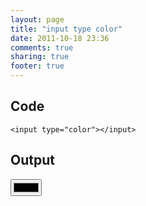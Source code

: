 ```yaml
---
layout: page
title: "input type color"
date: 2011-10-18 23:36
comments: true
sharing: true
footer: true
---
```



## Code
```<input type="color"></input>```


## Output
<input type="color"></input>